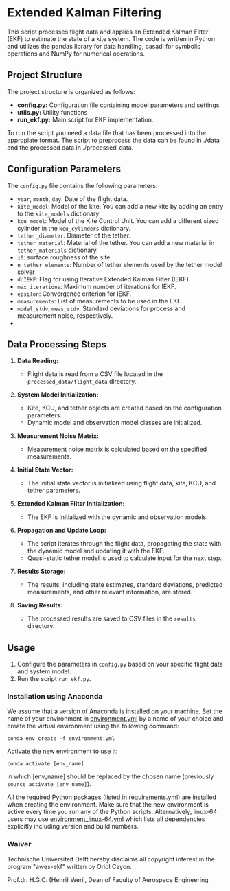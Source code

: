 # Extended Kalman Filtering

This script processes flight data and applies an Extended Kalman Filter (EKF) to estimate the state of a kite system. The code is written in Python and utilizes the pandas library for data handling, casadi for symbolic operations and NumPy for numerical operations.

## Project Structure

The project structure is organized as follows:

- **config.py:** Configuration file containing model parameters and settings.
- **utils.py:** Utility functions 
- **run_ekf.py:** Main script for EKF implementation.

To run the script you need a data file that has been processed into the appropiate format. The script to preprocess the data can be found in ./data and the processed data in ./processed_data.

## Configuration Parameters

The `config.py` file contains the following parameters:

- `year`, `month`, `day`: Date of the flight data. 
- `kite_model`: Model of the kite. You can add a new kite by adding an entry to the `kite_models` dictionary
- `kcu_model`: Model of the Kite Control Unit. You can add a different sized cylinder in the `kcu_cylinders` dictionary.
- `tether_diameter`: Diameter of the tether.
- `tether_material`: Material of the tether. You can add a new material in `tether_materials` dictionary.
- `z0`: surface roughness of the site.
- `n_tether_elements`: Number of tether elements used by the tether model solver
- `doIEKF`: Flag for using Iterative Extended Kalman Filter (IEKF).
- `max_iterations`: Maximum number of iterations for IEKF.
- `epsilon`: Convergence criterion for IEKF.
- `measurements`: List of measurements to be used in the EKF.
- `model_stdv`, `meas_stdv`: Standard deviations for process and measurement noise, respectively.
- 

## Data Processing Steps

1. **Data Reading:**
   - Flight data is read from a CSV file located in the `processed_data/flight_data` directory.

2. **System Model Initialization:**
   - Kite, KCU, and tether objects are created based on the configuration parameters.
   - Dynamic model and observation model classes are initialized.

3. **Measurement Noise Matrix:**
   - Measurement noise matrix is calculated based on the specified measurements.

4. **Initial State Vector:**
   - The initial state vector is initialized using flight data, kite, KCU, and tether parameters.

5. **Extended Kalman Filter Initialization:**
   - The EKF is initialized with the dynamic and observation models.

6. **Propagation and Update Loop:**
   - The script iterates through the flight data, propagating the state with the dynamic model and updating it with the EKF.
   - Quasi-static tether model is used to calculate input for the next step.

7. **Results Storage:**
   - The results, including state estimates, standard deviations, predicted measurements, and other relevant information, are stored.

8. **Saving Results:**
   - The processed results are saved to CSV files in the `results` directory.

## Usage

1. Configure the parameters in `config.py` based on your specific flight data and system model.
2. Run the script `run_ekf.py`.

### Installation using Anaconda

We assume that a version of Anaconda is installed on your machine. Set the name of your environment in [environment.yml](environment.yml) by a name of your choice and create the virtual environment using the following command:

 ```commandline
conda env create -f environment.yml
```

Activate the new environment to use it:
```commandline
conda activate [env_name]
```
in which [env_name] should be replaced by the chosen name (previously ```source activate [env_name]```).

All the required Python packages (listed in requirements.yml) are installed when creating the environment. Make sure that the new environment is active every time you run any of the Python scripts. Alternatively, linux-64 users may use [environment_linux-64.yml](environment_linux-64.yml) which lists all dependencies explicitly including version and build numbers. 

### Waiver
Technische Universiteit Delft hereby disclaims all copyright interest in the program "awes-ekf" written by Oriol Cayon.

Prof.dr. H.G.C. (Henri) Werij, Dean of Faculty of Aerospace Engineering
